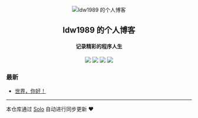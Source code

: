 <p align="center"><img alt="ldw1989 的个人博客" src="https://static.b3log.org/images/brand/solo-32.png"></p><h2 align="center">
ldw1989 的个人博客
</h2>

<h4 align="center">记录精彩的程序人生</h4>
<p align="center"><a title="ldw1989 的个人博客" target="_blank" href="https://github.com/ldw1989/solo-blog"><img src="https://img.shields.io/github/last-commit/ldw1989/solo-blog.svg?style=flat-square&color=FF9900"></a>
<a title="GitHub repo size in bytes" target="_blank" href="https://github.com/ldw1989/solo-blog"><img src="https://img.shields.io/github/repo-size/ldw1989/solo-blog.svg?style=flat-square"></a>
<a title="Solo Version" target="_blank" href="https://github.com/b3log/solo/releases"><img src="https://img.shields.io/badge/solo-3.6.7-f1e05a.svg?style=flat-square&color=blueviolet"></a>
<a title="Hits" target="_blank" href="https://github.com/b3log/hits"><img src="https://hits.b3log.org/ldw1989/solo-blog.svg"></a></p>

### 最新

* [世界，你好！](https://solo.itnoob.cn/hello-solo)



---

本仓库通过 [Solo](https://github.com/b3log/solo) 自动进行同步更新 ❤️ 